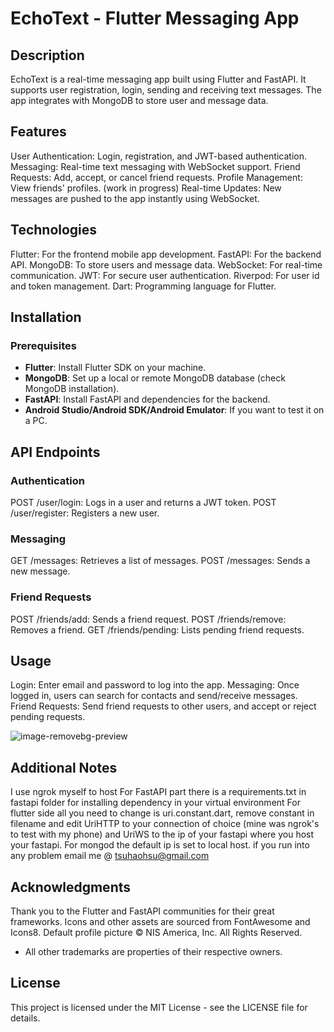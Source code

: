 # EchoText - Flutter Messaging App


## Description
EchoText is a real-time messaging app built using Flutter and FastAPI. It supports user registration, login, sending and receiving text messages.
The app integrates with MongoDB to store user and message data.

## Features
User Authentication: Login, registration, and JWT-based authentication.
Messaging: Real-time text messaging with WebSocket support.
Friend Requests: Add, accept, or cancel friend requests.
Profile Management: View friends' profiles. (work in progress)
Real-time Updates: New messages are pushed to the app instantly using WebSocket.

## Technologies
Flutter: For the frontend mobile app development.
FastAPI: For the backend API.
MongoDB: To store users and message data.
WebSocket: For real-time communication.
JWT: For secure user authentication.
Riverpod: For user id and token management.
Dart: Programming language for Flutter.

## Installation
### Prerequisites
- **Flutter**: Install Flutter SDK on your machine.  
- **MongoDB**: Set up a local or remote MongoDB database (check MongoDB installation).  
- **FastAPI**: Install FastAPI and dependencies for the backend.  
- **Android Studio/Android SDK/Android Emulator**: If you want to test it on a PC.

## API Endpoints

### Authentication
POST /user/login: Logs in a user and returns a JWT token.
POST /user/register: Registers a new user.

### Messaging
GET /messages: Retrieves a list of messages.
POST /messages: Sends a new message.

### Friend Requests
POST /friends/add: Sends a friend request.
POST /friends/remove: Removes a friend.
GET /friends/pending: Lists pending friend requests.

## Usage
Login: Enter email and password to log into the app.
Messaging: Once logged in, users can search for contacts and send/receive messages.
Friend Requests: Send friend requests to other users, and accept or reject pending requests.

![image-removebg-preview](https://github.com/user-attachments/assets/4ec816a0-acf0-4a86-a678-cb6bbca5a7bb)

## Additional Notes
I use ngrok myself to host
For FastAPI part there is a requirements.txt in fastapi folder for installing dependency in your virtual environment
For flutter side all you need to change is uri.constant.dart, remove constant in filename and edit UriHTTP to your connection of choice
(mine was ngrok's to test with my phone) and UriWS to the ip of your fastapi where you host your fastapi.
For mongod the default ip is set to local host.
if you run into any problem email me @ tsuhaohsu@gmail.com

## Acknowledgments
Thank you to the Flutter and FastAPI communities for their great frameworks.
Icons and other assets are sourced from FontAwesome and Icons8.
Default profile picture © NIS America, Inc. All Rights Reserved.
- All other trademarks are properties of their respective owners.

## License
This project is licensed under the MIT License - see the LICENSE file for details.
